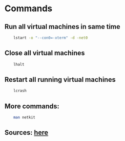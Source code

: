 # Commands

## Run all virtual machines in same time
```bash
    lstart -o "--con0=-xterm" -d -net0
```

## Close all virtual machines
```bash
    lhalt
```

## Restart all running virtual machines
```bash
    lcrash
```

## More commands:
```bash
    man netkit
```

## Sources: [here](http://wiki.netkit.org/man/man7/netkit.7.html)